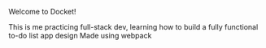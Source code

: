Welcome to Docket!

This is me practicing full-stack dev, learning how to build a fully functional to-do list app design
Made using webpack

